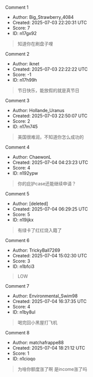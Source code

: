 Comment 1

- Author: Big_Strawberry_4084
- Created: 2025-07-03 22:20:31 UTC
- Score: 7
- ID: n17gx92

> 知道你在刷盘子哩

Comment 2

- Author: iknet
- Created: 2025-07-03 22:22:22 UTC
- Score: -1
- ID: n17h99h

> 节日快乐，能放假的就是真节日

Comment 3

- Author: Hollande_Uranus
- Created: 2025-07-03 22:50:07 UTC
- Score: 2
- ID: n17m745

> 美国很难润，不知道你怎么成功的

Comment 4

- Author: ChaewonL
- Created: 2025-07-04 04:23:23 UTC
- Score: 4
- ID: n192ypw

> 你的庇护case还能继续申请？

Comment 5

- Author: [deleted]
- Created: 2025-07-04 06:29:25 UTC
- Score: 5
- ID: n19ijkx

> 有绿卡了红红烧入籍了

Comment 6

- Author: TrickyBall7269
- Created: 2025-07-04 15:02:30 UTC
- Score: 3
- ID: n1bfci3

> LOW

Comment 7

- Author: Environmental_Swim98
- Created: 2025-07-04 16:37:35 UTC
- Score: 4
- ID: n1by8ul

> 喝完回小黑屋打飞机

Comment 8

- Author: matchafrappe88
- Created: 2025-07-04 18:21:12 UTC
- Score: 1
- ID: n1cioqo

> 为啥你额度涨了啊 是income涨了吗

